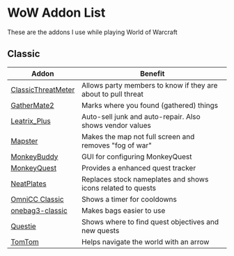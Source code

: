 # WoW Addon List

These are the addons I use while playing World of Warcraft

## Classic

| Addon                                    | Benefit                                                       |
| ---------------------------------------- | ------------------------------------------------------------- |
| [ClassicThreatMeter][ClassicThreatMeter] | Allows party members to know if they are about to pull threat |
| [GatherMate2][GatherMate2]               | Marks where you found (gathered) things                       |
| [Leatrix_Plus][Leatrix_Plus]             | Auto-sell junk and auto-repair. Also shows vendor values      |
| [Mapster][Mapster]                       | Makes the map not full screen and removes "fog of war"        |
| [MonkeyBuddy][MonkeyBuddy]               | GUI for configuring MonkeyQuest                               |
| [MonkeyQuest][MonkeyQuest]               | Provides a enhanced quest tracker                             |
| [NeatPlates][NeatPlates]                 | Replaces stock nameplates and shows icons related to quests   |
| [OmniCC Classic][OmniCC Classic]         | Shows a timer for cooldowns                                   |
| [onebag3-classic][onebag3-classic]       | Makes bags easier to use                                      |
| [Questie][Questie]                       | Shows where to find quest objectives and new quests           |
| [TomTom][TomTom]                         | Helps navigate the world with an arrow                        |

[ClassicThreatMeter]: https://www.curseforge.com/wow/addons/classicthreatmeter/files
[GatherMate2]: https://www.curseforge.com/wow/addons/gathermate2/files
[Leatrix_Plus]: https://www.curseforge.com/wow/addons/leatrix-plus-classic/files
[Mapster]: https://www.curseforge.com/wow/addons/mapster/files
[MonkeyBuddy]: https://www.curseforge.com/wow/addons/monkey-buddy/files
[MonkeyQuest]: https://www.curseforge.com/wow/addons/monkey-quest/files
[NeatPlates]: https://www.curseforge.com/wow/addons/neatplates/files
[OmniCC Classic]: https://www.wowinterface.com/downloads/info24989-OmniCCClassic.html#info
[onebag3-classic]: https://legacy-wow.com/classic-addons/onebag3-classic/
[Questie]: https://www.curseforge.com/wow/addons/questie/files
[TomTom]: https://www.curseforge.com/wow/addons/tomtom/files
